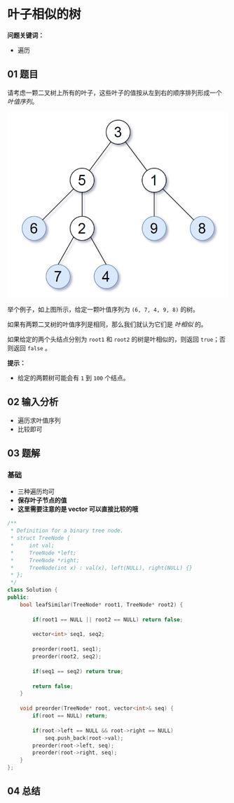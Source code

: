 # 叶子相似的树
**问题关键词：**

- 遍历

## 01 题目

请考虑一颗二叉树上所有的叶子，这些叶子的值按从左到右的顺序排列形成一个 *叶值序列*。

![img](叶子相似的树.assets/tree.png)

举个例子，如上图所示，给定一颗叶值序列为 `(6, 7, 4, 9, 8)` 的树。

如果有两颗二叉树的叶值序列是相同，那么我们就认为它们是 *叶相似* 的。

如果给定的两个头结点分别为 `root1` 和 `root2` 的树是叶相似的，则返回 `true`；否则返回 `false` 。

 

**提示：**

- 给定的两颗树可能会有 `1` 到 `100` 个结点。

## 02 输入分析

- 遍历求叶值序列
- 比较即可

## 03 题解

### 基础

- 三种遍历均可
- **保存叶子节点的值**
- **这里需要注意的是 vector 可以直接比较的哦**

```c++
/**
 * Definition for a binary tree node.
 * struct TreeNode {
 *     int val;
 *     TreeNode *left;
 *     TreeNode *right;
 *     TreeNode(int x) : val(x), left(NULL), right(NULL) {}
 * };
 */
class Solution {
public:
    bool leafSimilar(TreeNode* root1, TreeNode* root2) {
        
        if(root1 == NULL || root2 == NULL) return false;
        
        vector<int> seq1, seq2;
        
        preorder(root1, seq1);
        preorder(root2, seq2);
        
        if(seq1 == seq2) return true;
        
        return false;
    }
    
    void preorder(TreeNode* root, vector<int>& seq) {
        if(root == NULL) return;
        
        if(root->left == NULL && root->right == NULL)
            seq.push_back(root->val);
        preorder(root->left, seq);
        preorder(root->right, seq);
    }
};
```

## 04 总结

